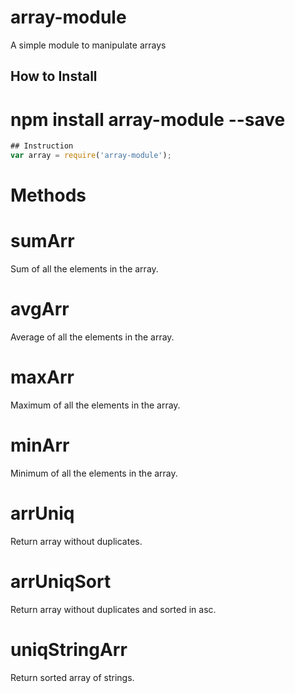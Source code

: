 # array-module
A simple module to manipulate arrays

## How to Install
# npm install array-module --save

```javascript
## Instruction
var array = require('array-module');
```

# Methods

# sumArr
Sum of all the elements in the array.

# avgArr
Average of all the elements in the array.

# maxArr
Maximum of all the elements in the array.

# minArr
Minimum of all the elements in the array.

# arrUniq
Return array without duplicates.

# arrUniqSort
Return array without duplicates and sorted in asc.

# uniqStringArr
Return sorted array of strings.
